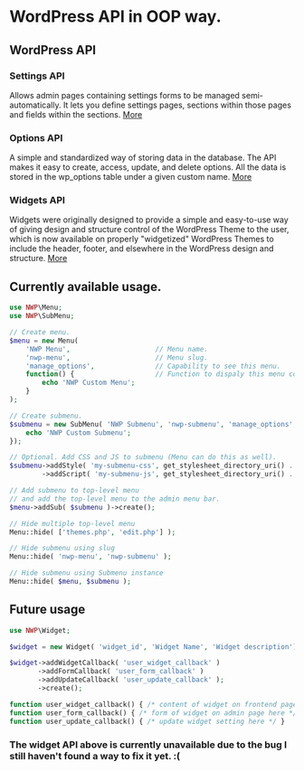 # WordPress API in OOP way.

## WordPress API
### Settings API
Allows admin pages containing settings forms to be managed semi-automatically. It lets you define settings pages, sections within those pages and fields within the sections. [More](https://codex.wordpress.org/Settings_API)
### Options API
A simple and standardized way of storing data in the database. The API makes it easy to create, access, update, and delete options. All the data is stored in the wp_options table under a given custom name. [More](https://codex.wordpress.org/Options_API)
### Widgets API
Widgets were originally designed to provide a simple and easy-to-use way of giving design and structure control of the WordPress Theme to the user, which is now available on properly "widgetized" WordPress Themes to include the header, footer, and elsewhere in the WordPress design and structure. [More](https://codex.wordpress.org/Widgets_API)

## Currently available usage.
```php
use NWP\Menu;
use NWP\SubMenu;

// Create menu.
$menu = new Menu( 
	'NWP Menu', 					// Menu name.
	'nwp-menu', 					// Menu slug.
	'manage_options', 				// Capability to see this menu.
	function() { 					// Function to dispaly this menu content.
		echo 'NWP Custom Menu';
	}
);

// Create submenu.
$submenu = new SubMenu( 'NWP Submenu', 'nwp-submenu', 'manage_options', function() {
	echo 'NWP Custom Submenu';
});

// Optional. Add CSS and JS to submenu (Menu can do this as well).
$submenu->addStyle( 'my-submenu-css', get_stylesheet_directory_uri() . '/inc/admin.css' )
		->addScript( 'my-submenu-js', get_stylesheet_directory_uri() . '/inc/admin.js' );

// Add submenu to top-level menu 
// and add the top-level menu to the admin menu bar.
$menu->addSub( $submenu )->create();

// Hide multiple top-level menu
Menu::hide( ['themes.php', 'edit.php'] );

// Hide submenu using slug
Menu::hide( 'nwp-menu', 'nwp-submenu' );

// Hide submenu using Submenu instance
Menu::hide( $menu, $submenu );
```

## Future usage
```php
use NWP\Widget;

$widget = new Widget( 'widget_id', 'Widget Name', 'Widget description');

$widget->addWidgetCallback( 'user_widget_callback' )
	   ->addFormCallback( 'user_form_callback' )
	   ->addUpdateCallback( 'user_update_callback' );
	   ->create();

function user_widget_callback() { /* content of widget on frontend page here */ }
function user_form_callback() { /* form of widget on admin page here */ }
function user_update_callback() { /* update widget setting here */ }
```

### The widget API above is currently unavailable due to the bug I still haven't found a way to fix it yet. :(